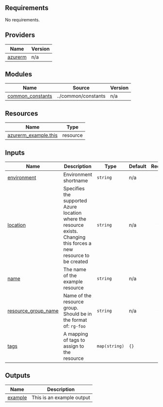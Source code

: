 <!-- BEGIN_TF_DOCS -->

## Requirements

No requirements.

## Providers

| Name                                                         | Version |
| ------------------------------------------------------------ | ------- |
| <a name="provider_azurerm"></a> [azurerm](#provider_azurerm) | n/a     |

## Modules

| Name                                                                                | Source              | Version |
| ----------------------------------------------------------------------------------- | ------------------- | ------- |
| <a name="module_common_constants"></a> [common_constants](#module_common_constants) | ../common/constants | n/a     |

## Resources

| Name                                                                                                            | Type     |
| --------------------------------------------------------------------------------------------------------------- | -------- |
| [azurerm_example.this](https://registry.terraform.io/providers/hashicorp/azurerm/latest/docs/resources/example) | resource |

## Inputs

| Name                                                                                       | Description                                                                                                         | Type          | Default | Required |
| ------------------------------------------------------------------------------------------ | ------------------------------------------------------------------------------------------------------------------- | ------------- | ------- | :------: |
| <a name="input_environment"></a> [environment](#input_environment)                         | Environment shortname                                                                                               | `string`      | n/a     |   yes    |
| <a name="input_location"></a> [location](#input_location)                                  | Specifies the supported Azure location where the resource exists. Changing this forces a new resource to be created | `string`      | n/a     |   yes    |
| <a name="input_name"></a> [name](#input_name)                                              | The name of the example resource                                                                                    | `string`      | n/a     |   yes    |
| <a name="input_resource_group_name"></a> [resource_group_name](#input_resource_group_name) | Name of the resource group. Should be in the format of: `rg-foo`                                                    | `string`      | n/a     |   yes    |
| <a name="input_tags"></a> [tags](#input_tags)                                              | A mapping of tags to assign to the resource                                                                         | `map(string)` | `{}`    |    no    |

## Outputs

| Name                                                     | Description               |
| -------------------------------------------------------- | ------------------------- |
| <a name="output_example"></a> [example](#output_example) | This is an example output |

<!-- END_TF_DOCS -->
